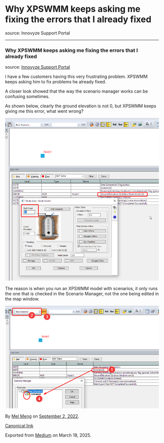 # Why XPSWMM keeps asking me fixing the errors that I already fixed

source: Innovyze Support Portal

---

### Why XPSWMM keeps asking me fixing the errors that I already fixed

source: [Innovyze Support Portal](https://innovyze.force.com/support/s/article/Why-XPSWMM-keeps-asking-me-fixing-the-errors-that-I-already-fixed)

I have a few customers having this very frustrating problem. XPSWMM keeps asking him to fix problems he already fixed.

A closer look showed that the way the scenario manager works can be confusing sometimes.

As shown below, clearly the ground elevation is not 0, but XPSWMM keeps giving me this error, what went wrong?

![](images\1_ojZc0y2n6Fgj2_cvYGBwxw.png)

The reason is when you run an XPSWMM model with scenarios, it only runs the one that is checked in the Scenario Manager, not the one being edited in the map window.

![](images\1_cQq8W_QGCu71jaBfI4LiDg.png)

By [Mel Meng](https://medium.com/@mel-meng-pe) on [September 2, 2022](https://medium.com/p/2dafb160956a).

[Canonical link](https://medium.com/@mel-meng-pe/why-xpswmm-keeps-asking-me-fixing-the-errors-that-i-already-fixed-2dafb160956a)

Exported from [Medium](https://medium.com) on March 18, 2025.
